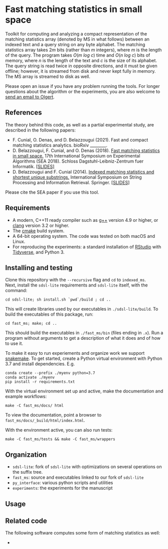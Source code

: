 Fast matching statistics in small space
=========

Toolkit for computing and analyzing a compact representation of the matching statistics array (denoted by MS in what follows) between an indexed text and a query string on any byte alphabet. The matching statistics array takes 2*m* bits (rather than *m* integers), where *m* is the length of the query. The program takes *O*(*m log c*) time and *O*(*n log c*) bits of memory, where *n* is the length of the text and *c* is the size of its alphabet. The query string is read twice in opposite directions, and it must be given offline; however, it is streamed from disk and never kept fully in memory. The MS array is streamed to disk as well.

Please open an issue if you have any problem running the tools. For longer questions about the algorithm or the experiments, you are also welcome to [send an email to Olgert](mailto:gertidenas@gmail.com).


References
------------

The theory behind this code, as well as a partial experimental study, are described in the following papers:

* F. Cunial, O. Denas, and D. Belazzougui (2021). Fast and compact matching statistics analytics. bioRxiv ________.
* D. Belazzougui, F. Cunial, and O. Denas (2018). [Fast matching statistics in small space.](https://drops.dagstuhl.de/opus/volltexte/2018/8952/) 17th International Symposium on Experimental Algorithms (SEA 2018). Schloss Dagstuhl-Leibniz-Zentrum fuer Informatik. [[SLIDES]](https://www.slideshare.net/FabioCunial/fast-matching-statistics-in-small-space)
* D. Belazzougui and F. Cunial (2014). [Indexed matching statistics and shortest unique substrings.](https://link.springer.com/chapter/10.1007/978-3-319-11918-2_18) International Symposium on String Processing and Information Retrieval. Springer. [[SLIDES]](https://www.slideshare.net/FabioCunial/indexed-matching-statistics-and-shortest-unique-substrings)

Please cite the SEA paper if you use this tool.


Requirements
------------

* A modern, C++11 ready compiler such as [g++](https://gcc.gnu.org) version 4.9 or higher, or [clang](https://clang.llvm.org) version 3.2 or higher.
* The [cmake](http://www.cmake.org) build system.
* A 64-bit operating system. The code was tested on both macOS and Linux.
* For reproducing the experiments: a standard installation of [RStudio](https://www.rstudio.com) with [Tidyverse](https://www.tidyverse.org/), and Python 3.


Installing and testing
------------

Clone this repository with the `--recursive` flag and `cd` to `indexed_ms`.  
Next, install the `sdsl-lite` requirements and `sdsl-lite` itself, with the command:

```
cd sdsl-lite; sh install.sh `pwd`/build ; cd ..
```

This will create libraries used by our executables in `./sdsl-lite/build`. To build the executables of this package, run:

```
cd fast_ms; make; cd ..
```

This should build the executables in `./fast_ms/bin` (files ending in `.x`). Run a program without arguments to get a description of what it does and of how to use it.

To make it easy to run experiements and organize work we support [snakemake](https://snakemake.readthedocs.io/en/stable/index.html). To get started, create a Python virtual environment with Python 3.7 and install dependencies. E.g.

```
conda create --prefix ./myenv python=3.7
conda activate ./myenv
pip install -r requirements.txt
```

With the virtual environment set up and active, make the documentation and example workflows:

```
make -C fast_ms/docs/ html
```

To view the documentation, point a browser to `fast_ms/docs/_build/html/index.html`.

With the environment active, you can also run tests:

```
make -C fast_ms/tests && make -C fast_ms/wrappers
```


Organization
------------

 - `sdsl-lite`: fork of `sdsl-lite` with optimizations on several operations on the suffix tree.
 - `fast_ms`: source and executables linked to our fork of `sdsl-lite`
 - `py_interface`: various python scripts and utilities 
 - `experiments`: the experiments for the manuscript 
 
 
Usage
------------



Related code
---------

The following software computes some form of matching statistics as well:

* 

